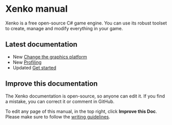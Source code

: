 
# Xenko manual

Xenko is a free open-source C# game engine. You can use its robust toolset to create, manage and modify everything in your game.

## Latest documentation

* <span class="label label-doc-highlight">New</span> [Change the graphics platform](platforms/change-the-graphics-platform.md)
* <span class="label label-doc-highlight">New</span> [Profiling](troubleshooting/profiling.md)
* <span class="label label-doc-highlight">Updated</span> [Get started](get-started/index.md)

## Improve this documentation

The Xenko documentation is open-source, so anyone can edit it. If you find a mistake, you can correct it or comment in GitHub.

To edit any page of this manual, in the top right, click **Improve this Doc**. Please make sure to follow the [writing guidelines](https://github.com/SiliconStudio/xenko-docs/blob/master-1.9/GUIDELINES.md).